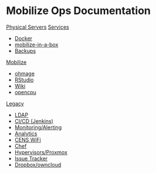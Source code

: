 # Mobilize Ops Documentation

[Physical Servers](physical.md)
[Services]()

  * [Docker](docker.md)
  * [mobilize-in-a-box](mz-in-a-box.md)
  * [Backups](backups.md)

[Mobilize](mobilize.md)

  * [ohmage](mz-ohmage.md)
  * [RStudio](mz-rstudio.md)
  * [Wiki](mz-wiki.md)
  * [opencpu](mz-ocpu.md)

[Legacy]()

  * [LDAP](ldap.md)
  * [CI/CD (Jenkins)](ci.md)
  * [Monitoring/Alerting](sensu.md)
  * [Analytics](analytics.md)
  * [CENS WiFi](wifi.md)
  * [Chef](chef.md)
  * [Hypervisors/Proxmox](hypervisors.md)
  * [Issue Tracker](mz-issue-tracker.md)
  * [Dropbox/owncloud](mz-owncloud.md)